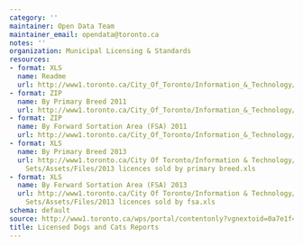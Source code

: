 ```yaml
---
category: ''
maintainer: Open Data Team
maintainer_email: opendata@toronto.ca
notes: ''
organization: Municipal Licensing & Standards
resources:
- format: XLS
  name: Readme
  url: http://www1.toronto.ca/City_Of_Toronto/Information_&_Technology/Open_Data/Data_Sets/Assets/Files/licensed_dogs_cats_readme.xls
- format: ZIP
  name: By Primary Breed 2011
  url: http://www1.toronto.ca/City_Of_Toronto/Information_&_Technology/Open_Data/Data_Sets/Assets/Files/licensed_dogs_cats_bybreed.zip
- format: ZIP
  name: By Forward Sortation Area (FSA) 2011
  url: http://www1.toronto.ca/City_Of_Toronto/Information_&_Technology/Open_Data/Data_Sets/Assets/Files/licensed_dogs_cats_byward_fsa.zip
- format: XLS
  name: By Primary Breed 2013
  url: http://www1.toronto.ca/City Of Toronto/Information & Technology/Open Data/Data
    Sets/Assets/Files/2013 licences sold by primary breed.xls
- format: XLS
  name: By Forward Sortation Area (FSA) 2013
  url: http://www1.toronto.ca/City Of Toronto/Information & Technology/Open Data/Data
    Sets/Assets/Files/2013 licences sold by fsa.xls
schema: default
source: http://www1.toronto.ca/wps/portal/contentonly?vgnextoid=0a7e1f46f71fb310VgnVCM10000071d60f89RCRD&vgnextchannel=1a66e03bb8d1e310VgnVCM10000071d60f89RCRD
title: Licensed Dogs and Cats Reports
---
```

